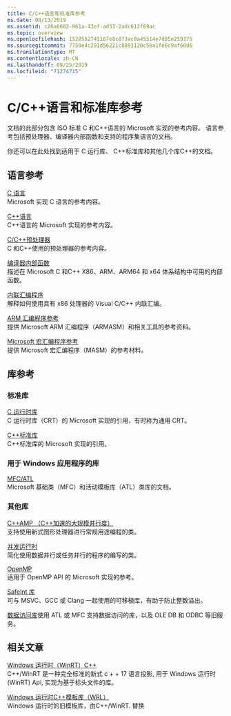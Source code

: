 ```yaml
---
title: C/C++语言和标准库参考
ms.date: 08/13/2019
ms.assetid: c26a6682-961a-43ef-ad33-2adc612f69ac
ms.topic: overview
ms.openlocfilehash: 15285b2741167e8c873ac0a45514e7d05e259375
ms.sourcegitcommit: 7750e4c291d56221c8893120c56a1fe6c9af60d6
ms.translationtype: MT
ms.contentlocale: zh-CN
ms.lasthandoff: 09/25/2019
ms.locfileid: "71274715"
---
```

# <a name="cc-language-and-standard-libraries-reference"></a>C/C++语言和标准库参考

文档的此部分包含 ISO 标准 C 和C++语言的 Microsoft 实现的参考内容。 语言参考包括预处理器、编译器内部函数和支持的程序集语言的文档。

你还可以在此处找到适用于 C 运行库、 C++标准库和其他几个库C++的文档。

## <a name="language-reference"></a>语言参考

[C 语言](../c-language/c-language-reference.md)\
Microsoft 实现 C 语言的参考内容。

[C++语言](../cpp/cpp-language-reference.md)\
C++语言的 Microsoft 实现的参考内容。

[C/C++预处理器](../preprocessor/c-cpp-preprocessor-reference.md)\
C 和C++使用的预处理器的参考内容。

[编译器内部函数](../intrinsics/compiler-intrinsics.md)\
描述在 Microsoft C 和C++ X86、ARM、ARM64 和 x64 体系结构中可用的内部函数。

[内联汇编程序](../assembler/inline/inline-assembler.md)\
解释如何使用具有 x86 处理器的 Visual C/C++ 内联汇编。

[ARM 汇编程序参考](../assembler/arm/arm-assembler-reference.md)\
提供 Microsoft ARM 汇编程序（ARMASM）和相关工具的参考资料。

[Microsoft 宏汇编程序参考](../assembler/masm/microsoft-macro-assembler-reference.md)\
提供 Microsoft 宏汇编程序（MASM）的参考材料。

## <a name="libraries-reference"></a>库参考

### <a name="standard-libraries"></a>标准库

[C 运行时库](../c-runtime-library/c-run-time-library-reference.md)\
C 运行时库（CRT）的 Microsoft 实现的引用，有时称为通用 CRT。

[C++标准库](../standard-library/cpp-standard-library-reference.md)\
C++标准库的 Microsoft 实现的引用。

### <a name="libraries-for-windows-applications"></a>用于 Windows 应用程序的库

[MFC/ATL](../mfc/mfc-and-atl.md)\
Microsoft 基础类（MFC）和活动模板库（ATL）类库的文档。

### <a name="additional-libraries"></a>其他库

[C++AMP （C++加速的大规模并行度）](../parallel/amp/cpp-amp-cpp-accelerated-massive-parallelism.md)\
支持使用新式图形处理器进行常规用途编程的类。

[并发运行时](../parallel/concrt/concurrency-runtime.md)\
简化使用数据并行或任务并行的程序的编写的类。

[OpenMP](../parallel/openmp/openmp-in-visual-cpp.md)\
适用于 OpenMP API 的 Microsoft 实现的参考。

[SafeInt 库](../safeint/safeint-library.md)\
可与 MSVC、GCC 或 Clang 一起使用的可移植库，有助于防止整数溢出。

[数据访问库](../data/data-access-in-cpp.md)使用 ATL 或 MFC 支持数据访问的库，以及 OLE DB 和 ODBC 等旧服务。

## <a name="related-articles"></a>相关文章

[Windows 运行时（WinRT）C++](/windows/uwp/cpp-and-winrt-apis/index)\
C++/WinRT 是一种完全标准的新式 c + + 17 语言投影, 用于 Windows 运行时 (WinRT) Api, 实现为基于标头文件的库。

[Windows 运行时C++模板库（WRL）](../cppcx/wrl/windows-runtime-cpp-template-library-wrl.md)\
Windows 运行时的旧模板库，由C++/WinRT. 替换
